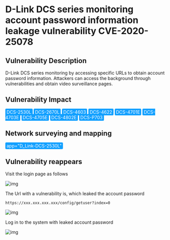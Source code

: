 # D-Link DCS series monitoring account password information leakage vulnerability CVE-2020-25078

## Vulnerability Description

D-Link DCS series monitoring by accessing specific URLs to obtain account password information. Attackers can access the background through vulnerabilities and obtain video surveillance pages.

## Vulnerability Impact

<span style="background-color:rgb(18, 160, 255); padding: 2px 4px; border-radius: 3px; color: white;">DCS-2530L</span>
<span style="background-color:rgb(18, 160, 255); padding: 2px 4px; border-radius: 3px; color: white;">DCS-2670L</span>
<span style="background-color:rgb(18, 160, 255); padding: 2px 4px; border-radius: 3px; color: white;">DCS-4603</span>
<span style="background-color:rgb(18, 160, 255); padding: 2px 4px; border-radius: 3px; color: white;">DCS-4622</span>
<span style="background-color:rgb(18, 160, 255); padding: 2px 4px; border-radius: 3px; color: white;">DCS-4701E</span>
<span style="background-color:rgb(18, 160, 255); padding: 2px 4px; border-radius: 3px; color: white;">DCS-4703E</span>
<span style="background-color:rgb(18, 160, 255); padding: 2px 4px; border-radius: 3px; color: white;">DCS-4705E</span>
<span style="background-color:rgb(18, 160, 255); padding: 2px 4px; border-radius: 3px; color: white;">DCS-4802E</span>
<span style="background-color:rgb(18, 160, 255); padding: 2px 4px; border-radius: 3px; color: white;">DCS-P703</span>

## Network surveying and mapping

<span style="background-color:rgb(18, 160, 255); padding: 2px 4px; border-radius: 3px; color: white;">app="D_Link-DCS-2530L"</span>

## Vulnerability reappears



Visit the login page as follows



![img](https://raw.githubusercontent.com/PeiQi0/PeiQi-WIKI-Book/refs/heads/main/docs/.vuepress/../.vuepress/public/img/link-9.png)



The Url with a vulnerability is, which leaked the account password



```plain
https://xxx.xxx.xxx.xxx/config/getuser?index=0
```



![img](https://raw.githubusercontent.com/PeiQi0/PeiQi-WIKI-Book/refs/heads/main/docs/.vuepress/../.vuepress/public/img/link-10.png)



Log in to the system with leaked account password



![img](https://raw.githubusercontent.com/PeiQi0/PeiQi-WIKI-Book/refs/heads/main/docs/.vuepress/../.vuepress/public/img/link-11.png)